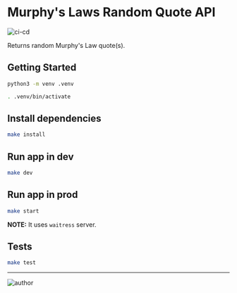 # Murphy's Laws Random Quote API

![ci-cd](https://github.com/iamgnlc/flask-murphy-api/actions/workflows/ci-cd.yml/badge.svg)

Returns random Murphy's Law quote(s).

## Getting Started

```sh
python3 -m venv .venv

. .venv/bin/activate
```

## Install dependencies

```sh
make install
```

## Run app in dev

```sh
make dev
```

## Run app in prod

```sh
make start
```

**NOTE:** It uses `waitress` server.

## Tests

```sh
make test
```

---

![author](https://img.shields.io/badge/author-iamgnlc-blueviolet)
